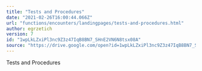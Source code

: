 ```yaml
---
title: "Tests and Procedures"
date: "2021-02-26T16:00:44.066Z"
url: "functions/encounters/landingpages/tests-and-procedures.html"
author: egrzetich
version: 7
id: "1wpLkLZxiPl3nc9Z3z47IqB8BN7_SHnE2VN6N8tsx08A"
source: "https://drive.google.com/open?id=1wpLkLZxiPl3nc9Z3z47IqB8BN7_SHnE2VN6N8tsx08A"
---
```

Tests and Procedures

